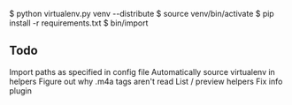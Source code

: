 
$ python virtualenv.py venv --distribute
$ source venv/bin/activate
$ pip install -r requirements.txt
$ bin/import

## Todo

Import paths as specified in config file
Automatically source virtualenv in helpers
Figure out why .m4a tags aren't read
List / preview helpers
Fix info plugin
